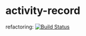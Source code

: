 # activity-record
refactoring: [![Build Status](https://travis-ci.org/mateusz-warzyc/activity-record.svg?branch=refactoring)](https://travis-ci.org/mateusz-warzyc/activity-record)
